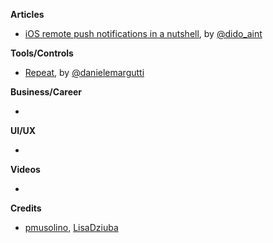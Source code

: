 **Articles**

* [iOS remote push notifications in a nutshell](https://medium.com/flawless-app-stories/ios-remote-push-notifications-in-a-nutshell-d05f5ccac252), by [@dido_aint](https://twitter.com/dido_aint)

**Tools/Controls**

* [Repeat](https://github.com/malcommac/Repeat), by [@danielemargutti](https://twitter.com/danielemargutti)

**Business/Career**

* 

**UI/UX**

* 

**Videos**

* 

**Credits**

* [pmusolino](https://twitter.com/pmusolino), [LisaDziuba](https://github.com/LisaDziuba)
